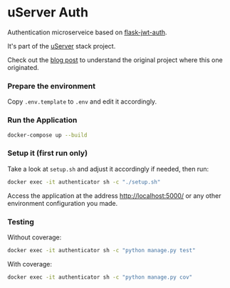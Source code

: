 # uServer Auth

Authentication microserveice based on [flask-jwt-auth](https://github.com/realpython/flask-jwt-auth).

It's part of the [uServer](https://github.com/users/ferdn4ndo/projects/1) stack project.

Check out the [blog post](https://realpython.com/blog/python/token-based-authentication-with-flask/) to understand the original project where this one originated.

### Prepare the environment

Copy `.env.template` to `.env` and edit it accordingly.

### Run the Application

```sh
docker-compose up --build
```

### Setup it (first run only)

Take a look at `setup.sh` and adjust it accordingly if needed, then run:

```sh
docker exec -it authenticator sh -c "./setup.sh"
```

Access the application at the address [http://localhost:5000/](http://localhost:5000/) or any other environment configuration you made.

### Testing

Without coverage:

```sh
docker exec -it authenticator sh -c "python manage.py test"
```

With coverage:

```sh
docker exec -it authenticator sh -c "python manage.py cov"
```
